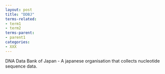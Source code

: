 ```yaml
---
layout: post
title: "DDBJ"
terms-related:
- term1
- term2
terms-parent:
- parent1
categories:
- XXX
---
```


DNA Data Bank of Japan - A japanese organisation that collects nucleotide sequence data. 
